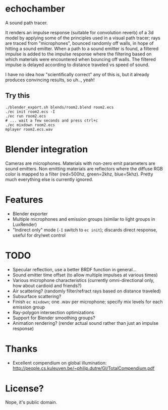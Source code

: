 # echochamber

A sound path tracer.

It renders an impulse response (suitable for convolution reverb) of a 3d model
by applying some of the principles used in a visual path tracer; rays are
traced from "microphones", bounced randomly off walls, in hope of hitting a
sound emitter. When a path to a sound emitter is found, a filtered impulse is
added to the impulse response where the filtering based on which materials were
encountered when bouncing off walls. The filtered impulse is delayed according
to distance traveled vs speed of sound.

I have no idea how "scientifically correct" any of this is, but it already produces convincing results, so uh.., yeah!

## Try this
```
./blender_export.sh blends/room2.blend room2.ecs
./ec init room2.ecs -I
./ec run room2.ecs
# ... wait a few seconds and press ctrl+c
./ec mixdown room2.ecs
mplayer room2.ecs.wav
```

# Blender integration

Cameras are microphones. Materials with non-zero emit parameters are sound emitters. Non emitting materials are reflectors where the diffuse RGB color is mapped to a filter (red=500hz, green=2khz, blue=5khz). Pretty much everything else
is currently ignored.


# Features
- Blender exporter
- Multiple microphones and emission groups (similar to light groups in LuxRender)
- "Indirect only" mode (`-I` switch to `ec init`); discards direct response, useful for dry/wet control

# TODO
 - Specular reflection, use a better BRDF function in general...
 - Sound emitter time offset (to allow multiple impulses at various times)
 - Various microphone characteristics (currently omni-directional only, how about cardioid and friends?)
 - Air scattering? (randomly filter/refract rays based on distance traveled)
 - Subsurface scattering?
 - Finish `ec mixdown`; one .wav per microphone; specify mix levels for each emission group
 - Ray-polygon intersection optimizations
 - Support for Blender smoothing groups?
 - Animation rendering? (render actual sound rather than just an impulse response)

# Thanks
 - Excellent compendium on global illumination: http://people.cs.kuleuven.be/~philip.dutre/GI/TotalCompendium.pdf

# License?
Nope, it's public domain.
